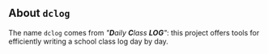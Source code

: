 About `dclog`
-------------

The name `dclog` comes from *"**D**aily **C**lass **LOG**"*: this project offers tools for efficiently writing a school class log day by day.
